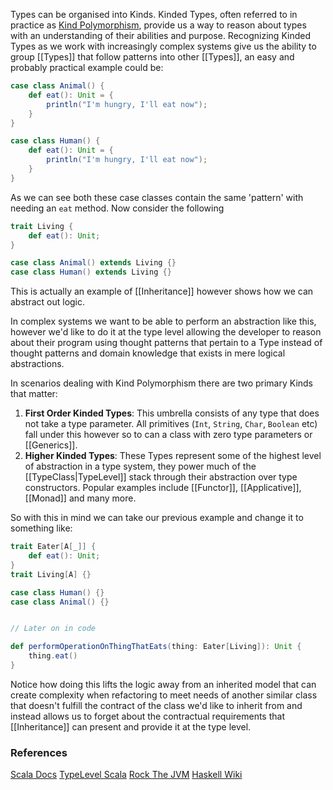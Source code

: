 Types can be organised into Kinds. Kinded Types, often referred to in practice as [Kind Polymorphism](https://docs.scala-lang.org/scala3/reference/other-new-features/kind-polymorphism.html), provide us a way to reason about types with an understanding of their abilities and purpose. Recognizing Kinded Types as we work with increasingly complex systems give us the ability to group [[Types]] that follow patterns into other [[Types]], an easy and probably practical example could be:

```scala
case class Animal() {
	def eat(): Unit = {
		println("I'm hungry, I'll eat now");
	}
}

case class Human() {
	def eat(): Unit = {
		println("I'm hungry, I'll eat now");
	}
}
```

As we can see both these case classes contain the same 'pattern' with needing an `eat` method. Now consider the following

```scala
trait Living {
	def eat(): Unit;
}

case class Animal() extends Living {}
case class Human() extends Living {}
```

This is actually an example of [[Inheritance]] however shows how we can abstract out logic.

In complex systems we want to be able to perform an abstraction like this, however we'd like to do it at the type level allowing the developer to reason about their program using thought patterns that pertain to a Type instead of thought patterns and domain knowledge that exists in mere logical abstractions. 

In scenarios dealing with Kind Polymorphism there are two primary Kinds that matter:

1) **First Order Kinded Types**: This umbrella consists of any type that does not take a type parameter. All primitives (`Int`, `String`, `Char`, `Boolean` etc) fall under this however so to can a class with zero type parameters or [[Generics]].
2) **Higher Kinded Types**: These Types represent some of the highest level of abstraction in a type system, they power much of the [[TypeClass|TypeLevel]] stack through their abstraction over type constructors. Popular examples include [[Functor]], [[Applicative]], [[Monad]] and many more.

So with this in mind we can take our previous example and change it to something like:

```scala
trait Eater[A[_]] {
	def eat(): Unit;
}
trait Living[A] {}

case class Human() {}
case class Animal() {}


// Later on in code

def performOperationOnThingThatEats(thing: Eater[Living]): Unit {
	thing.eat()
}
```

Notice how doing this lifts the logic away from an inherited model that can create complexity when refactoring to meet needs of another similar class that doesn't fulfill the contract of the class we'd like to inherit from and instead allows us to forget about the contractual requirements that [[Inheritance]] can present and provide it at the type level.

### References

[Scala Docs](https://docs.scala-lang.org/scala3/reference/other-new-features/kind-polymorphism.html)
[TypeLevel Scala](https://typelevel.org/blog/2016/08/21/hkts-moving-forward.html)
[Rock The JVM](https://blog.rockthejvm.com/scala-types-kinds/)
[Haskell Wiki](https://downloads.haskell.org/~ghc/7.8.3/docs/html/users_guide/kind-polymorphism.html)